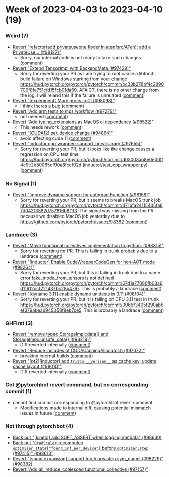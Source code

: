 # Week of 2023-04-03 to 2023-04-10 (19)

### Weird (7)

- [Revert "refactor(add privateuseone floder in aten/src/ATen): add a PrivateUse… (#98127)"](https://github.com/pytorch/pytorch/commit/cb3c478069938f1fb56c5c9782502b5f9c52a0de)
  - Sorry, our internal code is not ready to take such changes ([comment](https://github.com/pytorch/pytorch/pull/98127#issuecomment-1500796959))
- [Revert "Extend TensorImpl with BackendMeta (#97429)"](https://github.com/pytorch/pytorch/commit/7eaaefafb3ce0e4a0a9e1eb647e340711973ec12)
  - Sorry for reverting your PR as I am trying to root cause a libtorch build failure on Windows starting from your change https://hud.pytorch.org/pytorch/pytorch/commit/bc38b278bf4c2890700f8fe751cfd15fcb01da60.  AFAICT, there is no other change from the log.  I will reland this if the failure is unrelated ([comment](https://github.com/pytorch/pytorch/pull/97429#issuecomment-1495353321))
- [Revert "[experiment] More procs in CI (#98098)"](https://github.com/pytorch/pytorch/commit/55724a5ec98b3d9b7b3a57e0435a8308db29b284)
  - I think theres a bug ([comment](https://github.com/pytorch/pytorch/pull/98098#issuecomment-1500589302))
- [Revert "Add arm tests to mps workflow (#97279)"](https://github.com/pytorch/pytorch/commit/a52cf3398c90d0407f77cce392173d597c981b7e)
  - not needed ([comment](https://github.com/pytorch/pytorch/pull/97279#issuecomment-1496419302))
- [Revert "Add typing_extensions as MacOS ci dependency (#98522)"](https://github.com/pytorch/pytorch/commit/213cec3c45539ef62bc683453623d18778fa444a)
  - This needs rework ([comment](https://github.com/pytorch/pytorch/pull/98522#issuecomment-1499525309))
- [Revert "[CUDA12] set_device change (#94864)"](https://github.com/pytorch/pytorch/commit/279ca5f9db306775a1e9e5cb183d5219ffd7c2ba)
  - avoid affecting cuda 11 ([comment](https://github.com/pytorch/pytorch/pull/94864#issuecomment-1497622489))
- [Revert "Inductor cpp wrapper: support LinearUnary (#97655)"](https://github.com/pytorch/pytorch/commit/c597d9c1f2a2919861613d791084fa3de7e41722)
  - Sorry for reverting your PR, but it looks like the change causes a regression on CPU test time https://hud.pytorch.org/pytorch/pytorch/commit/d03003ab8e0e00ff4c9e2b80065cf90a8fcef92d  (inductor/test_cpp_wrapper.py) ([comment](https://github.com/pytorch/pytorch/pull/97655#issuecomment-1493869506))

### No Signal (1)

- [Revert "Improve dynamo support for autograd.Function (#98158)"](https://github.com/pytorch/pytorch/commit/e394f6db5a2a82ac3cbc87ba2b889ca29037ab28)
  - Sorry for reverting your PR, but it seems to breaks MacOS trunk job https://hud.pytorch.org/pytorch/pytorch/commit/4716fa24115435fa87d04213382d757816b8f1f3.  The signal was missing from the PR because we disabled MacOS job yesterday due to https://github.com/pytorch/pytorch/issues/98362 ([comment](https://github.com/pytorch/pytorch/pull/98158#issuecomment-1499441755))

### Landrace (3)

- [Revert "Move functional collectives implementation to python. (#98315)"](https://github.com/pytorch/pytorch/commit/67d1a77086fb03a6d11612ccf221437bc28b4797)
  - Sorry for reverting for PR. This is failing in trunk probably due to a landrace ([comment](https://github.com/pytorch/pytorch/pull/98315#issuecomment-1499347511))
- [Revert "[inductor] Enable CudaWrapperCodeGen for non-AOT mode (#98264)"](https://github.com/pytorch/pytorch/commit/f228b3977ba5d94dba00e80a55e58bd1531e0ea5)
  - Sorry for reverting your PR, but this is failing in trunk due to a name error fake_mode_from_tensors is not defined https://hud.pytorch.org/pytorch/pytorch/commit/67d1a77086fb03a6d11612ccf221437bc28b4797. This is probably a landrace ([comment](https://github.com/pytorch/pytorch/pull/98264#issuecomment-1499488858))
- [Revert "[dynamo 3.11] enable dynamo unittests in 3.11 (#98104)"](https://github.com/pytorch/pytorch/commit/22411b6f028efa8497e8256e97749b80e2a1ed40)
  - Sorry for reverting your PR, but it is failing on CPU 3.11 test in trunk https://hud.pytorch.org/pytorch/pytorch/commit/0066f3405f290ab6ef379abea6945058f8eb7ce5.  This is probably a landrace ([comment](https://github.com/pytorch/pytorch/pull/98104#issuecomment-1499776442))

### GHFirst (3)

- [Revert "remove typed StorageImpl::data() and StorageImpl::unsafe_data() (#98219)"](https://github.com/pytorch/pytorch/commit/45edc58e4f3a69655ae19489830b65e2566af057)
  - Diff reverted internally ([comment](https://github.com/pytorch/pytorch/pull/98219#issuecomment-1497161124))
- [Revert "Reduce includes of CUDACachingAllocator.h (#97072)"](https://github.com/pytorch/pytorch/commit/45a2f6b70f0247aa3d3c100246f22c813a667cff)
  - breaking internal builds ([comment](https://github.com/pytorch/pytorch/pull/97072#issuecomment-1499975715))
- [Revert "[pt2][inductor] add `triton.__verison__` as cache key, update cache layout (#98010)"](https://github.com/pytorch/pytorch/commit/dd503376bd7f0375db8169fb18819233282b99f8)
  - Diff reverted internally ([comment](https://github.com/pytorch/pytorch/pull/98010#issuecomment-1496674562))

### Got @pytorchbot revert command, but no corresponding commit (1)

- cannot find commit corresponding to @pytorchbot revert comment
  - Modifications made to internal diff, causing potential mismatch issues in future ([comment](https://github.com/pytorch/pytorch/pull/98229#issuecomment-1496870640))

### Not through pytorchbot (4)

- [Back out "[kineto] add SOFT_ASSERT when logging metdata" (#98630)](https://github.com/pytorch/pytorch/commit/112dfa141523b6c0317fdaf224678dd6a7a04c7f)
- [Back out "`GradScaler` recomputes `optimizer_state["found_inf_per_device"]` before `optimizer.step` (#97415)" (#98613)](https://github.com/pytorch/pytorch/commit/ebd4c165ffa586491dac51c555b8bffd1f844b5a)
- [Revert "[spmd expansion] support torch.ops.aten.sym_numel (#98229)" (#98382)](https://github.com/pytorch/pytorch/commit/1e3abda31a51f6efb0c8e886a7eb4e728b80ac64)
- [Revert "Add all_reduce_coalesced functional collective (#97157)"](https://github.com/pytorch/pytorch/commit/fa08e546f378cd00d03552473aacf3a5a4ee718e)
